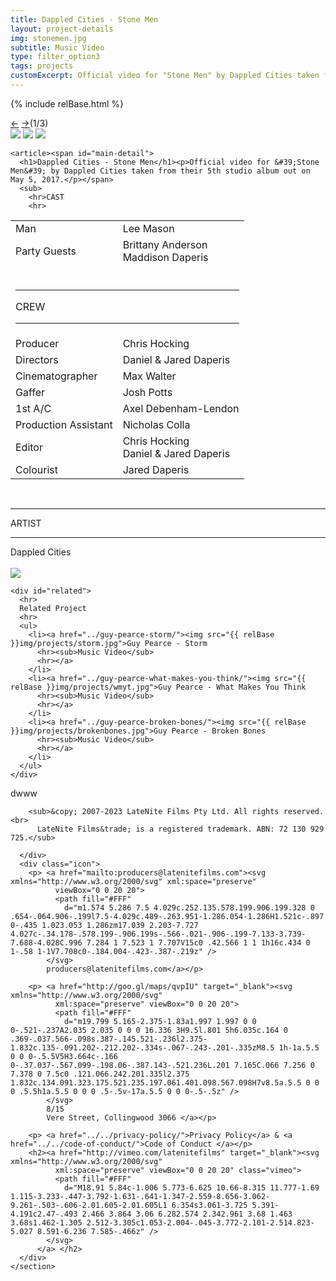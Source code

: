 ```yaml
---
title: Dappled Cities - Stone Men
layout: project-details
img: stonemen.jpg
subtitle: Music Video
type: filter_option3
tags: projects
customExcerpt: Official video for "Stone Men" by Dappled Cities taken from their 5th studio album out on May 5, 2017.
---
```

{% include relBase.html %}

  <section id="details">
    <div id="carousel">
      <div id="carousel_controls"><span><a href="#" id="carousel_backward">&larr;</a> <a href="#"
            id="carousel_forward">&rarr;</a></span><span id="pagecount">(1/3)</span></div>
      <div id="carousel_img">
        <img src="{{ relBase }}img/gallery/stonemen3.jpg" id="img1">
        <img src="{{ relBase }}img/gallery/stonemen2.png" id="img2">
        <img src="{{ relBase }}img/gallery/stonemen1.png" id="img3">
      </div>
    </div>


    <article><span id="main-detail">
      <h1>Dappled Cities - Stone Men</h1><p>Official video for &#39;Stone Men&#39; by Dappled Cities taken from their 5th studio album out on May 5, 2017.</p></span>
      <sub>
        <hr>CAST
        <hr>
 <table>
  <tr><td>Man</td><td>Lee Mason</td></tr>
  <tr><td>Party Guests</td><td>Brittany Anderson<br>Maddison Daperis</td></tr>
  <tr><td colspan="2"><br><hr>CREW
    <hr></td></tr><tr><td>
        Producer</td><td> Chris Hocking</td></tr><tr><td>
Directors</td><td> Daniel & Jared Daperis</td></tr><tr><td>
Cinematographer</td><td>Max Walter</td></tr><tr><td>
Gaffer</td><td>Josh Potts</td></tr><tr><td>
1st A/C</td><td>Axel Debenham-Lendon</td></tr><tr><td>
Production Assistant</td><td>Nicholas Colla</td></tr><tr><td>
Editor</td><td>Chris Hocking<br>Daniel & Jared Daperis</td></tr><tr><td>
Colourist</td><td>Jared Daperis</td></tr></table><br>
        <hr>ARTIST
        <hr>
        Dappled Cities<br><br>
        <a href="https://www.youtube.com/watch?v=1-t4SeoRx40" target="_blank"><img src="{{ relBase }}img/social/youtube.svg" class="youtube"></a>
      </sub>
    </article>

    <div id="related">
      <hr>
      Related Project
      <hr>
      <ul>
        <li><a href="../guy-pearce-storm/"><img src="{{ relBase }}img/projects/storm.jpg">Guy Pearce - Storm
          <hr><sub>Music Video</sub>
          <hr></a>
        </li>
        <li><a href="../guy-pearce-what-makes-you-think/"><img src="{{ relBase }}img/projects/wmyt.jpg">Guy Pearce - What Makes You Think
          <hr><sub>Music Video</sub>
          <hr></a>
        </li>
        <li><a href="../guy-pearce-broken-bones/"><img src="{{ relBase }}img/projects/brokenbones.jpg">Guy Pearce - Broken Bones
          <hr><sub>Music Video</sub>
          <hr></a>
        </li>
      </ul>
    </div>
  </section>



  <div id="gradient"></div>
  <footer>
    <section class="widthwrap">dwww
      <div>
        

        <sub>&copy; 2007-2023 LateNite Films Pty Ltd. All rights reserved.<br>
          LateNite Films&trade; is a registered trademark. ABN: 72 130 929 725.</sub>

      </div>
      <div class="icon">
        <p> <a href="mailto:producers@latenitefilms.com"><svg xmlns="http://www.w3.org/2000/svg" xml:space="preserve"
              viewBox="0 0 20 20">
              <path fill="#FFF"
                d="m1.574 5.286 7.5 4.029c.252.135.578.199.906.199.328 0 .654-.064.906-.199l7.5-4.029c.489-.263.951-1.286.054-1.286H1.521c-.897 0-.435 1.023.053 1.286zm17.039 2.203-7.727 4.027c-.34.178-.578.199-.906.199s-.566-.021-.906-.199-7.133-3.739-7.688-4.028C.996 7.284 1 7.523 1 7.707V15c0 .42.566 1 1 1h16c.434 0 1-.58 1-1V7.708c0-.184.004-.423-.387-.219z" />
            </svg>
            producers@latenitefilms.com</a></p>

        <p> <a href="http://goo.gl/maps/qvpIU" target="_blank"><svg xmlns="http://www.w3.org/2000/svg"
              xml:space="preserve" viewBox="0 0 20 20">
              <path fill="#FFF"
                d="m19.799 5.165-2.375-1.83a1.997 1.997 0 0 0-.521-.237A2.035 2.035 0 0 0 16.336 3H9.5l.801 5h6.035c.164 0 .369-.037.566-.098s.387-.145.521-.236l2.375-1.832c.135-.091.202-.212.202-.334s-.067-.243-.201-.335zM8.5 1h-1a.5.5 0 0 0-.5.5V5H3.664c-.166 0-.37.037-.567.099-.198.06-.387.143-.521.236L.201 7.165C.066 7.256 0 7.378 0 7.5c0 .121.066.242.201.335l2.375 1.832c.134.091.323.175.521.235.197.061.401.098.567.098H7v8.5a.5.5 0 0 0 .5.5h1a.5.5 0 0 0 .5-.5v-17a.5.5 0 0 0-.5-.5z" />
            </svg>
            8/15
            Vere Street, Collingwood 3066 </a></p>

        <p> <a href="../../privacy-policy/">Privacy Policy</a> & <a href="../../code-of-conduct/">Code of Conduct </a></p>
        <h2><a href="http://vimeo.com/latenitefilms" target="_blank"><svg xmlns="http://www.w3.org/2000/svg"
              xml:space="preserve" viewBox="0 0 20 20" class="vimeo">
              <path fill="#FFF"
                d="M18.91 5.84c-1.006 5.773-6.625 10.66-8.315 11.777-1.69 1.115-3.233-.447-3.792-1.631-.641-1.347-2.559-8.656-3.062-9.261-.503-.606-2.01.605-2.01.605L1 6.354s3.061-3.725 5.391-4.191c2.47-.493 2.466 3.864 3.06 6.282.574 2.342.961 3.68 1.463 3.68s1.462-1.305 2.512-3.305c1.053-2.004-.045-3.772-2.101-2.514.823-5.027 8.591-6.236 7.585-.466z" />
            </svg>
          </a> </h2>
      </div>
    </section>
  </footer>
  <div id="cursor"></div>
  <script type="text/javascript" src="../../js/main.js"></script>
  <script type="text/javascript" src="../../js/carousel.js"></script>
</body>